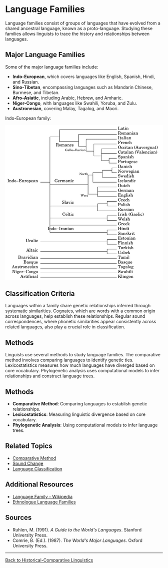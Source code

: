 # Language Families

Language families consist of groups of languages that have evolved from a shared ancestral language, known as a proto-language. Studying these families allows linguists to trace the history and relationships between languages.

## Major Language Families

Some of the major language families include:

- **Indo-European**, which covers languages like English, Spanish, Hindi, and Russian.
- **Sino-Tibetan**, encompassing languages such as Mandarin Chinese, Burmese, and Tibetan.
- **Afro-Asiatic**, including Arabic, Hebrew, and Amharic.
- **Niger-Congo**, with languages like Swahili, Yoruba, and Zulu.
- **Austronesian**, covering Malay, Tagalog, and Maori.


Indo-European family:  

![Indo-European](../../../../assets/Language-families.png)


## Classification Criteria

Languages within a family share genetic relationships inferred through systematic similarities. Cognates, which are words with a common origin across languages, help establish these relationships. Regular sound correspondences, where phonetic similarities appear consistently across related languages, also play a crucial role in classification.

## Methods

Linguists use several methods to study language families. The comparative method involves comparing languages to identify genetic ties. Lexicostatistics measures how much languages have diverged based on core vocabulary. Phylogenetic analysis uses computational models to infer relationships and construct language trees.

## Methods

- **Comparative Method**: Comparing languages to establish genetic relationships.
- **Lexicostatistics**: Measuring linguistic divergence based on core vocabulary.
- **Phylogenetic Analysis**: Using computational models to infer language trees.


## Related Topics

- [Comparative Method](Comparative-Method.md)
- [Sound Change](Sound-Change.md)
- [Language Classification](Language-Classification.md)

## Additional Resources

- [Language Family - Wikipedia](https://en.wikipedia.org/wiki/Language_family)
- [Ethnologue Language Families](https://www.ethnologue.com/browse/families)

## Sources

- Ruhlen, M. (1991). *A Guide to the World's Languages*. Stanford University Press.
- Comrie, B. (Ed.). (1987). *The World's Major Languages*. Oxford University Press.

---

[Back to Historical-Comparative Linguistics](../README.md)
